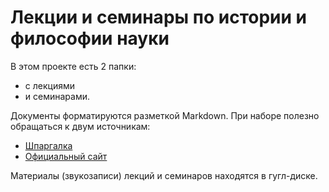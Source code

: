 # Лекции и семинары по истории и философии науки

В этом проекте есть 2 папки:
- с лекциями
- и семинарами.

Документы форматируются разметкой Markdown.
При наборе полезно обращаться к двум источникам:
- [Шпаргалка](https://github.com/adam-p/markdown-here/wiki/markdown-cheatsheet)
- [Официальный сайт](http://daringfireball.net/projects/markdown/)

Материалы (звукозаписи) лекций и семинаров находятся в гугл-диске.